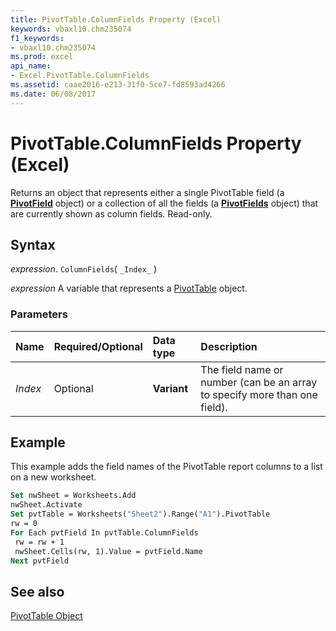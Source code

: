 ```yaml
---
title: PivotTable.ColumnFields Property (Excel)
keywords: vbaxl10.chm235074
f1_keywords:
- vbaxl10.chm235074
ms.prod: excel
api_name:
- Excel.PivotTable.ColumnFields
ms.assetid: caae2016-e213-31f0-5ce7-fd8593ad4266
ms.date: 06/08/2017
---
```



# PivotTable.ColumnFields Property (Excel)

Returns an object that represents either a single PivotTable field (a  **[PivotField](Excel.PivotField.md)** object) or a collection of all the fields (a **[PivotFields](Excel.PivotFields.md)** object) that are currently shown as column fields. Read-only.


## Syntax

 _expression_. `ColumnFields`( `_Index_` )

 _expression_ A variable that represents a [PivotTable](Excel.PivotTable.md) object.


### Parameters



|Name|Required/Optional|Data type|Description|
|:-----|:-----|:-----|:-----|
| _Index_|Optional| **Variant**|The field name or number (can be an array to specify more than one field).|

## Example

This example adds the field names of the PivotTable report columns to a list on a new worksheet.


```vb
Set nwSheet = Worksheets.Add 
nwSheet.Activate 
Set pvtTable = Worksheets("Sheet2").Range("A1").PivotTable 
rw = 0 
For Each pvtField In pvtTable.ColumnFields 
 rw = rw + 1 
 nwSheet.Cells(rw, 1).Value = pvtField.Name 
Next pvtField
```


## See also


[PivotTable Object](Excel.PivotTable.md)

